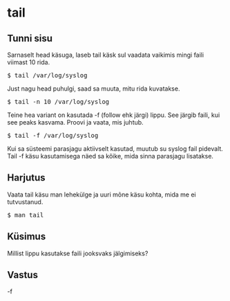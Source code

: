 # tail

## Tunni sisu

Sarnaselt head käsuga, laseb tail käsk sul vaadata vaikimis mingi faili viimast 10 rida.

<pre>$ tail /var/log/syslog</pre>

Just nagu head puhulgi, saad sa muuta, mitu rida kuvatakse.

<pre>$ tail -n 10 /var/log/syslog</pre>

Teine hea variant on kasutada -f (follow ehk järgi) lippu. See järgib faili, kui see peaks kasvama. Proovi ja vaata, mis juhtub.

<pre>$ tail -f /var/log/syslog</pre>

Kui sa süsteemi parasjagu aktiivselt kasutad, muutub su syslog fail pidevalt. Tail -f käsu kasutamisega näed sa kõike, mida sinna parasjagu lisatakse.

## Harjutus

Vaata tail käsu man lehekülge ja uuri mõne käsu kohta, mida me ei tutvustanud.

<pre>$ man tail</pre>

## Küsimus

Millist lippu kasutakse faili jooksvaks jälgimiseks?

## Vastus

-f
